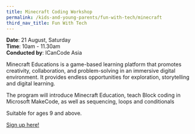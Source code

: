 ```yaml
---
title: Minecraft Coding Workshop
permalink: /kids-and-young-parents/fun-with-tech/minecraft
third_nav_title: Fun With Tech
---
```

**Date**: 21 August, Saturday<br>
**Time**: 10am - 11.30am  
**Conducted by**: ICanCode Asia

Minecraft Educations is a game-based 
learning platform that promotes creativity, 
collaboration, and problem-solving in an 
immersive digital environment. It provides 
endless opportunities for exploration, 
storytelling and digital learning.

The program will introduce Minecraft
Education, teach Block coding in Microsoft 
MakeCode, as well as sequencing, loops and 
conditionals


Suitable for ages 9 and above.

[Sign up here!](https://www.eventbrite.sg/e/in-support-of-smartnationtogether-icancode-minecraft-coding-workshop-tickets-163807908865/)